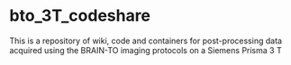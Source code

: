 # bto_3T_codeshare
This is a repository of wiki, code and containers for post-processing data acquired using the BRAIN-TO imaging protocols on a Siemens Prisma 3 T
